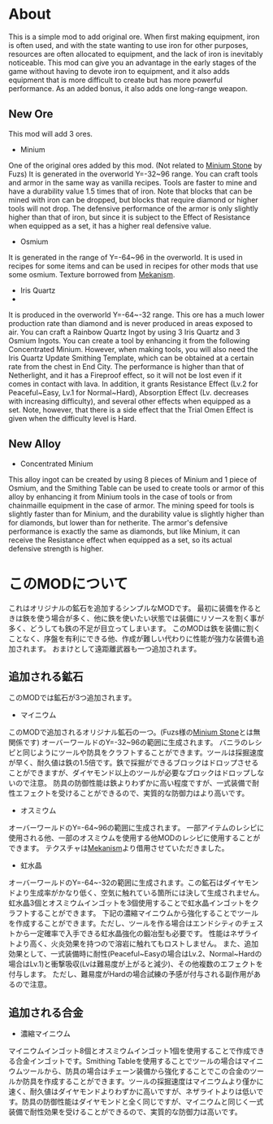 # About
This is a simple mod to add original ore.
When first making equipment, iron is often used, and with the state wanting to use iron for other purposes, resources are often allocated to equipment, and the lack of iron is inevitably noticeable.
This mod can give you an advantage in the early stages of the game without having to devote iron to equipment, and it also adds equipment that is more difficult to create but has more powerful performance.
As an added bonus, it also adds one long-range weapon.

## New Ore
This mod will add 3 ores.
- Minium

One of the original ores added by this mod. (Not related to [Minium Stone](https://modrinth.com/mod/minium-stone) by Fuzs)
It is generated in the overworld Y=-32~96 range.
You can craft tools and armor in the same way as vanilla recipes. Tools are faster to mine and have a durability value 1.5 times that of iron. Note that blocks that can be mined with iron can be dropped, but blocks that require diamond or higher tools will not drop.
The defensive performance of the armor is only slightly higher than that of iron, but since it is subject to the Effect of Resistance when equipped as a set, it has a higher real defensive value.

- Osmium

It is generated in the range of Y=-64~96 in the overworld.
It is used in recipes for some items and can be used in recipes for other mods that use some osmium.
Texture borrowed from [Mekanism](https://modrinth.com/mod/mekanism).

- Iris Quartz
- 
It is produced in the overworld Y=-64~-32 range. This ore has a much lower production rate than diamond and is never produced in areas exposed to air.
You can craft a Rainbow Quartz Ingot by using 3 Iris Quartz and 3 Osmium Ingots.
You can create a tool by enhancing it from the following Concentrated Minium. However, when making tools, you will also need the Iris Quartz Update Smithing Template, which can be obtained at a certain rate from the chest in End City.
The performance is higher than that of Netherlight, and it has a Fireproof effect, so it will not be lost even if it comes in contact with lava.
In addition, it grants Resistance Effect (Lv.2 for Peaceful~Easy, Lv.1 for Normal~Hard), Absorption Effect (Lv. decreases with increasing difficulty), and several other effects when equipped as a set.
Note, however, that there is a side effect that the Trial Omen Effect is given when the difficulty level is Hard.

## New Alloy
- Concentrated Minium

This alloy ingot can be created by using 8 pieces of Minium and 1 piece of Osmium, and the Smithing Table can be used to create tools or armor of this alloy by enhancing it from Minium tools in the case of tools or from chainmaille equipment in the case of armor.
The mining speed for tools is slightly faster than for Minium, and the durability value is slightly higher than for diamonds, but lower than for netherite.
The armor's defensive performance is exactly the same as diamonds, but like Minium, it can receive the Resistance effect when equipped as a set, so its actual defensive strength is higher.

# このMODについて
これはオリジナルの鉱石を追加するシンプルなMODです。
最初に装備を作るときは鉄を使う場合が多く、他に鉄を使いたい状態では装備にリソースを割く事が多く、どうしても鉄の不足が目立ってしまいます。
このMODは鉄を装備に割くことなく、序盤を有利にできる他、作成が難しい代わりに性能が強力な装備も追加されます。
おまけとして遠距離武器も一つ追加されます。

## 追加される鉱石
このMODでは鉱石が3つ追加されます。
- マイニウム

このMODで追加されるオリジナル鉱石の一つ。(Fuzs様の[Minium Stone](https://modrinth.com/mod/minium-stone)とは無関係です)
オーバーワールドのY=-32~96の範囲に生成されます。
バニラのレシピと同じようにツールや防具をクラフトすることができます。ツールは採掘速度が早く、耐久値は鉄の1.5倍です。鉄で採掘ができるブロックはドロップさせることができますが、ダイヤモンド以上のツールが必要なブロックはドロップしないので注意。
防具の防御性能は鉄よりわずかに高い程度ですが、一式装備で耐性エフェクトを受けることができるので、実質的な防御力はより高いです。

- オスミウム

オーバーワールドのY=-64~96の範囲に生成されます。
一部アイテムのレシピに使用される他、一部のオスミウムを使用する他MODのレシピに使用することができます。
テクスチャは[Mekanism](https://modrinth.com/mod/mekanism)より借用させていただきました。

- 虹水晶

オーバーワールドのY=-64~-32の範囲に生成されます。この鉱石はダイヤモンドより生成率がかなり低く、空気に触れている箇所には決して生成されません。
虹水晶3個とオスミウムインゴットを3個使用することで虹水晶インゴットをクラフトすることができます。
下記の濃縮マイニウムから強化することでツールを作成することができます。ただし、ツールを作る場合はエンドシティのチェストから一定確率で入手できる虹水晶強化の鍛冶型も必要です。
性能はネザライトより高く、火炎効果を持つので溶岩に触れてもロストしません。
また、追加効果として、一式装備時に耐性(Peaceful~Easyの場合はLv.2、Normal~Hardの場合はLv.1)と衝撃吸収(Lvは難易度が上がると減少)、その他複数のエフェクトを付与します。
ただし、難易度がHardの場合試練の予感が付与される副作用があるので注意。


## 追加される合金
- 濃縮マイニウム

マイニウムインゴット8個とオスミウムインゴット1個を使用することで作成できる合金インゴットです。Smithing Tableを使用することでツールの場合はマイニウムツールから、防具の場合はチェーン装備から強化することでこの合金のツールか防具を作成することができます。ツールの採掘速度はマイニウムより僅かに速く、耐久値はダイヤモンドよりわずかに高いですが、ネザライトよりは低いです。防具の防御性能はダイヤモンドと全く同じですが、マイニウムと同じく一式装備で耐性効果を受けることができるので、実質的な防御力は高いです。
